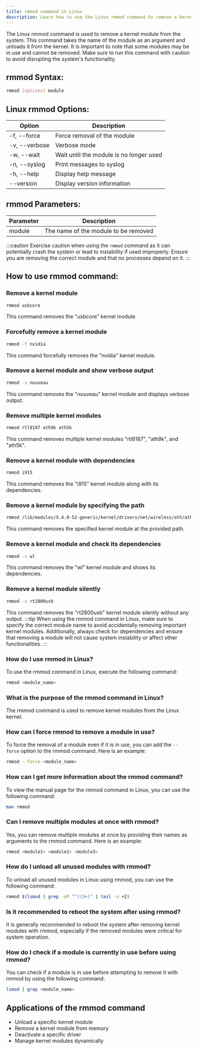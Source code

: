 ```yaml
---
title: rmmod command in Linux
description: Learn how to use the Linux rmmod command to remove a kernel module from the system. 
---
```


The Linux rmmod command is used to remove a kernel module from the system. This command takes the name of the module as an argument and unloads it from the kernel. It is important to note that some modules may be in use and cannot be removed. Make sure to run this command with caution to avoid disrupting the system's functionality.

## rmmod Syntax:
```bash
rmmod [options] module
```

## Linux rmmod Options:
| Option              | Description                             |
|---------------------|-----------------------------------------|
| -f, --force         | Force removal of the module            |
| -v, --verbose       | Verbose mode                            |
| -w, --wait          | Wait until the module is no longer used |
| -n, --syslog        | Print messages to syslog                |
| -h, --help          | Display help message                    |
| --version           | Display version information             |

## rmmod Parameters:
| Parameter  | Description                                   |
|------------|-----------------------------------------------|
| module     | The name of the module to be removed          |

:::caution
Exercise caution when using the `rmmod` command as it can potentially crash the system or lead to instability if used improperly. Ensure you are removing the correct module and that no processes depend on it.
:::
## How to use rmmod command:
### Remove a kernel module
```bash
rmmod usbcore
```
This command removes the "usbcore" kernel module.

### Forcefully remove a kernel module
```bash
rmmod -f nvidia
```
This command forcefully removes the "nvidia" kernel module.

### Remove a kernel module and show verbose output
```bash
rmmod -v nouveau
```
This command removes the "nouveau" kernel module and displays verbose output.

### Remove multiple kernel modules
```bash
rmmod rtl8187 ath9k ath5k
```
This command removes multiple kernel modules "rtl8187", "ath9k", and "ath5k".

### Remove a kernel module with dependencies
```bash
rmmod i915
```
This command removes the "i915" kernel module along with its dependencies.

### Remove a kernel module by specifying the path
```bash
rmmod /lib/modules/5.4.0-52-generic/kernel/drivers/net/wireless/ath/ath10k/ath10k_pci.ko
```
This command removes the specified kernel module at the provided path.

### Remove a kernel module and check its dependencies
```bash
rmmod -v wl
```
This command removes the "wl" kernel module and shows its dependencies.

### Remove a kernel module silently
```bash
rmmod -s rt2800usb
```
This command removes the "rt2800usb" kernel module silently without any output.
:::tip
When using the rmmod command in Linux, make sure to specify the correct module name to avoid accidentally removing important kernel modules. Additionally, always check for dependencies and ensure that removing a module will not cause system instability or affect other functionalities.
:::

### How do I use rmmod in Linux?
To use the rmmod command in Linux, execute the following command:
```bash
rmmod <module_name>
```

### What is the purpose of the rmmod command in Linux?
The rmmod command is used to remove kernel modules from the Linux kernel.

### How can I force rmmod to remove a module in use?
To force the removal of a module even if it is in use, you can add the `--force` option to the rmmod command. Here is an example:
```bash
rmmod --force <module_name>
```

### How can I get more information about the rmmod command?
To view the manual page for the rmmod command in Linux, you can use the following command:
```bash
man rmmod
```

### Can I remove multiple modules at once with rmmod?
Yes, you can remove multiple modules at once by providing their names as arguments to the rmmod command. Here is an example:
```bash
rmmod <module1> <module2> <module3>
```

### How do I unload all unused modules with rmmod?
To unload all unused modules in Linux using rmmod, you can use the following command:
```bash
rmmod $(lsmod | grep -oP "^(\S+)" | tail -n +2)
```

### Is it recommended to reboot the system after using rmmod?
It is generally recommended to reboot the system after removing kernel modules with rmmod, especially if the removed modules were critical for system operation.

### How do I check if a module is currently in use before using rmmod?
You can check if a module is in use before attempting to remove it with rmmod by using the following command:
```bash
lsmod | grep <module_name>
```

## Applications of the rmmod command

- Unload a specific kernel module
- Remove a kernel module from memory
- Deactivate a specific driver
- Manage kernel modules dynamically